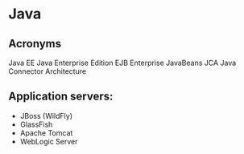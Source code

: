 # Java

## Acronyms
Java EE Java Enterprise Edition
EJB     Enterprise JavaBeans
JCA     Java Connector Architecture

## Application servers:
- JBoss (WildFly)
- GlassFish
- Apache Tomcat
- WebLogic Server

